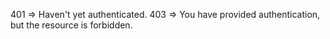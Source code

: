 401 => Haven't yet authenticated.
403 => You have provided authentication, but the resource is forbidden.